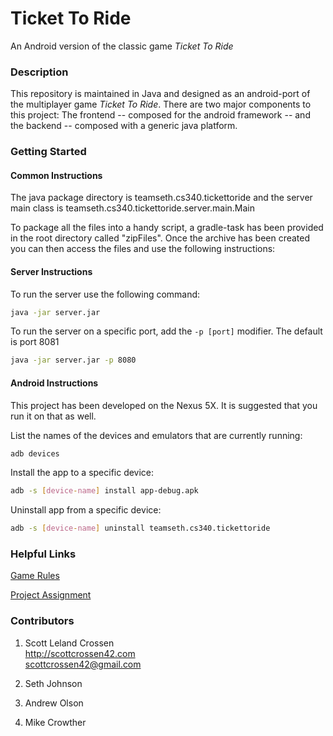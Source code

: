 # Ticket To Ride

An Android version of the classic game *Ticket To Ride*

### Description

This repository is maintained in Java and designed as an android-port of the multiplayer game *Ticket To Ride*.
There are two major components to this project: The frontend -- composed for the android framework -- and the backend -- composed with a generic java platform.

### Getting Started


#### Common Instructions

The java package directory is teamseth.cs340.tickettoride and the server main class is teamseth.cs340.tickettoride.server.main.Main

To package all the files into a handy script, a gradle-task has been provided in the root directory called "zipFiles".
Once the archive has been created you can then access the files and use the following instructions:

#### Server Instructions

To run the server use the following command:
```bash
java -jar server.jar
```
To run the server on a specific port, add the ```-p [port]``` modifier. The default is port 8081
```bash
java -jar server.jar -p 8080
```

#### Android Instructions

This project has been developed on the Nexus 5X. It is suggested that you run it on that as well.

List the names of the devices and emulators that are currently running:
```bash
adb devices
```
Install the app to a specific device:
```bash
adb -s [device-name] install app-debug.apk
```
Uninstall app from a specific device:
```bash
adb -s [device-name] uninstall teamseth.cs340.tickettoride
```

### Helpful Links

[Game Rules](http://cdn0.daysofwonder.com/tickettoride/fr/img/tt_rules_2013_en.pdf)

[Project Assignment](https://students.cs.byu.edu/~cs340ta/fall2017/group_project/)

### Contributors

1. Scott Leland Crossen  
<http://scottcrossen42.com>  
<scottcrossen42@gmail.com>

2. Seth Johnson

3. Andrew Olson

4. Mike Crowther
